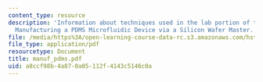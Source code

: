 ```yaml
---
content_type: resource
description: 'Information about techniques used in the lab portion of this class:
  Manufacturing a PDMS Microfluidic Device via a Silicon Wafer Master.'
file: /media/https%3A/open-learning-course-data-rc.s3.amazonaws.com/hst-410j-projects-in-microscale-engineering-for-the-life-sciences-spring-2007/a8ccf98b4a870a05112f4143c5146c0a_manuf_pdms.pdf
file_type: application/pdf
resourcetype: Document
title: manuf_pdms.pdf
uid: a8ccf98b-4a87-0a05-112f-4143c5146c0a
---
```

